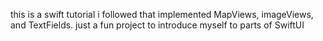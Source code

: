 this is a swift tutorial i followed that implemented MapViews, imageViews, and TextFields. just a fun project to introduce myself to parts of SwiftUI
